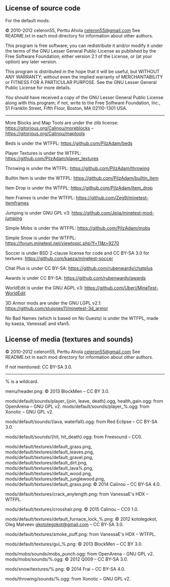 License of source code
----------------------

For the default mods:

© 2010-2012 celeron55, Perttu Ahola <celeron55@gmail.com>
See README.txt in each mod directory for information about other authors.

This program is free software; you can redistribute it and/or modify
it under the terms of the GNU Lesser General Public License as published by
the Free Software Foundation; either version 2.1 of the License, or
(at your option) any later version.

This program is distributed in the hope that it will be useful,
but WITHOUT ANY WARRANTY; without even the implied warranty of
MERCHANTABILITY or FITNESS FOR A PARTICULAR PURPOSE.  See the
GNU Lesser General Public License for more details.

You should have received a copy of the GNU Lesser General Public License along
with this program; if not, write to the Free Software Foundation, Inc.,
51 Franklin Street, Fifth Floor, Boston, MA 02110-1301 USA.

--------

More Blocks and Map Tools are under the zlib license: https://gitorious.org/Calinou/moreblocks – https://gitorious.org/Calinou/maptools

Beds is under the WTFPL: https://github.com/PilzAdam/beds

Player Textures is under the WTFPL: https://github.com/PilzAdam/player_textures

Throwing is under the WTFPL: https://github.com/PilzAdam/throwing

Builtin Item is under the WTFPL: https://github.com/PilzAdam/builtin_item

Item Drop is under the WTFPL: https://github.com/PilzAdam/item_drop

Item Frames is under the WTFPL: https://github.com/Zeg9/minetest-itemframes

Jumping is under GNU GPL v3: https://github.com/Jeija/minetest-mod-jumping

Simple Mobs is under the WTFPL: https://github.com/PilzAdam/mobs

Simple Snow is under the WTFPL: https://forum.minetest.net/viewtopic.php?f=11&t=9270

Soccer is under BSD 2-clause license for code and CC BY-SA 3.0 for textures: https://github.com/kaeza/minetest-soccer

Chat Plus is under CC BY-SA: https://github.com/rubenwardy/chatplus

Awards is under CC BY-SA: https://github.com/rubenwardy/awards

WorldEdit is under the GNU AGPL v3: https://github.com/Uberi/MineTest-WorldEdit

3D Armor mods are under the GNU LGPL v2.1: https://github.com/stujones11/minetest-3d_armor

No Bad Names (which is based on No Guests) is under the WTFPL, made by kaeza, VanessaE and sfan5.

License of media (textures and sounds)
--------------------------------------
© 2010-2012 celeron55, Perttu Ahola <celeron55@gmail.com>
See README.txt in each mod directory for information about other authors.

If not mentioned: CC BY-SA 3.0.

--------

% is a wildcard.

menu/header.png: © 2013 BlockMen – CC BY 3.0.

mods/default/sounds/player_{join, leave, death}.ogg, health_gain.ogg: from OpenArena – GNU GPL v2.
mods/default/sounds/player_%.ogg: from Xonotic – GNU GPL v2.

mods/default/sounds/{lava, waterfall}.ogg: from Red Eclipse – CC BY-SA 3.0.

mods/default/sounds/{hit, hit_death}.ogg: from Freesound – CC0.

mods/default/textures/default_grass.png,
 mods/default/textures/default_leaves.png,
 mods/default/textures/default_gravel.png,
 mods/default/textures/default_dirt.png,
 mods/default/textures/default_lava%.png,
 mods/default/textures/default_wood.png,
 mods/default/textures/default_junglewood.png,
 mods/default/textures/default_grass.png:
 © 2014 Calinou – CC BY-SA 4.0.

mods/default/textures/crack_anylength.png: from VanessaE's HDX – WTFPL.

mods/default/textures/crosshair.png: © 2015 Calinou – CC0 1.0.

mods/default/textures/default_furnace_lock_%.png: © 2012 kotolegokot, Oleg Matveev <gkotolegokot@gmail.com> – CC BY-SA 3.0.

mods/default/textures/smoke_puff.png: from VanessaE's HDX – WTFPL.

mods/default/textures/gui_%.png: © 2013 BlockMen – CC BY 3.0.

mods/mobs/sounds/mobs_punch.ogg: from OpenArena - GNU GPL v2.
mods/mobs/sounds/%.ogg: © 2012 Q009 – CC BY-SA 3.0.

mods/snow/textures/%.png: © 2014 Frai – CC BY-SA 4.0.

mods/throwing/sounds/%.ogg: from Xonotic – GNU GPL v2.

